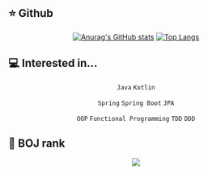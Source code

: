 ## ⭐️ Github

<div align = "center">
  
[![Anurag's GitHub stats](https://github-readme-stats.vercel.app/api?username=shkisme&count_private=true&theme=material-palenight)](https://github.com/anuraghazra/github-readme-stats) 
[![Top Langs](https://github-readme-stats.vercel.app/api/top-langs/?username=shkisme&layout=compact&theme=material-palenight&langs_count=6&private=true)](https://github.com/anuraghazra/github-readme-stats)
  
</div>

## 💻 Interested in...

<div align = "center">
  
  `Java` `Kotlin`
  
  `Spring` `Spring Boot` `JPA`
  
  `OOP` `Functional Programming` `TDD` `DDD`
  
</div>
  
## 🥇 BOJ rank

<div align = "center">
  
  <img align="center" src="http://mazassumnida.wtf/api/v2/generate_badge?boj=shk010130">
  
</div>
